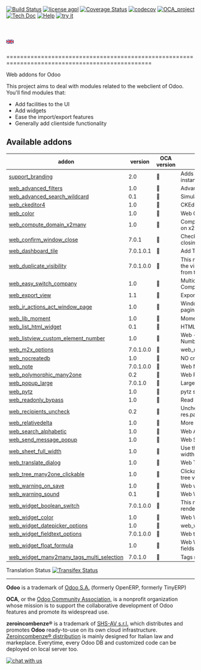 [![Build Status](https://travis-ci.org/zeroincombenze/web.svg?branch=7.0)](https://travis-ci.org/zeroincombenze/web)
[![license agpl](https://img.shields.io/badge/licence-AGPL--3-blue.svg)](http://www.gnu.org/licenses/agpl-3.0.html)
[![Coverage Status](https://coveralls.io/repos/github/zeroincombenze/web/badge.svg?branch=7.0)](https://coveralls.io/github/zeroincombenze/web?branch=7.0)
[![codecov](https://codecov.io/gh/zeroincombenze/web/branch/7.0/graph/badge.svg)](https://codecov.io/gh/zeroincombenze/web/branch/7.0)
[![OCA_project](http://www.zeroincombenze.it/wp-content/uploads/ci-ct/prd/button-oca-7.svg)](https://github.com/OCA/web/tree/7.0)
[![Tech Doc](http://www.zeroincombenze.it/wp-content/uploads/ci-ct/prd/button-docs-7.svg)](http://wiki.zeroincombenze.org/en/Odoo/7.0/dev)
[![Help](http://www.zeroincombenze.it/wp-content/uploads/ci-ct/prd/button-help-7.svg)](http://wiki.zeroincombenze.org/en/Odoo/7.0/man/)
[![try it](http://www.zeroincombenze.it/wp-content/uploads/ci-ct/prd/button-try-it-7.svg)](http://erp7.zeroincombenze.it)


[![en](https://github.com/zeroincombenze/grymb/blob/master/flags/en_US.png)](https://www.facebook.com/groups/openerp.italia/)
================================================================================================
================================================================================================

Web addons for Odoo

This project aims to deal with modules related to the webclient of Odoo. You'll find modules that:

- Add facilities to the UI
- Add widgets
- Ease the import/export features
- Generally add clientside functionality

[//]: # (addons)


Available addons
----------------
addon | version | OCA version | summary
--- | --- | --- | ---
[support_branding](support_branding/) | 2.0 | :repeat: | Adds your branding to an Odoo instance
[web_advanced_filters](web_advanced_filters/) | 1.0 | :repeat: | Advanced filters
[web_advanced_search_wildcard](web_advanced_search_wildcard/) | 0.1 | :repeat: | Simular search in searchbar
[web_ckeditor4](web_ckeditor4/) | 1.0 | :repeat: | CKEditor 4.x widget
[web_color](web_color/) | 1.0 | :repeat: | Web Color
[web_compute_domain_x2many](web_compute_domain_x2many/) | 1.0 | :repeat: | Compute client-side domains on x2many fields correctly
[web_confirm_window_close](web_confirm_window_close/) | 7.0.1 | :repeat: | Check for unsaved data when closing browser window
[web_dashboard_tile](web_dashboard_tile/) | 7.0.1.0.1 | :repeat: | Add Tiles to Dashboard
[web_duplicate_visibility](web_duplicate_visibility/) | 7.0.1.0.0 | :repeat: | This module allows to manage the visibility of duplicate button from the form view declaration.
[web_easy_switch_company](web_easy_switch_company/) | 1.0 | :repeat: | Multicompany - Easy Switch Company
[web_export_view](web_export_view/) | 1.1 | :repeat: | Export Current View
[web_ir_actions_act_window_page](web_ir_actions_act_window_page/) | 1.0 | :repeat: | Window actions for client side paging
[web_lib_moment](web_lib_moment/) | 1.0 | :repeat: | Moment.js for Odoo
[web_list_html_widget](web_list_html_widget/) | 0.1 | :repeat: | HTML widget for list/tree views
[web_listview_custom_element_number](web_listview_custom_element_number/) | 1.0 | :repeat: | Web - Custom Element Number in ListView
[web_m2x_options](web_m2x_options/) | 7.0.1.0.0 | :repeat: | web_m2x_options
[web_nocreatedb](web_nocreatedb/) | 1.0 | :repeat: | NO create database link
[web_note](web_note/) | 7.0.1.0.0 | :repeat: | Web Note
[web_polymorphic_many2one](web_polymorphic_many2one/) | 0.2 | :repeat: | Web Polymorphic Many2One
[web_popup_large](web_popup_large/) | 7.0.1.0 | :repeat: | Large pop-ups in web client
[web_pytz](web_pytz/) | 1.0 | :repeat: | pytz support for filter domains
[web_readonly_bypass](web_readonly_bypass/) | 1.0 | :repeat: | Read Only ByPass
[web_recipients_uncheck](web_recipients_uncheck/) | 0.2 | :repeat: | Uncheck recipients on res.partner
[web_relativedelta](web_relativedelta/) | 1.0 | :repeat: | More pythonic relativedelta
[web_search_alphabetic](web_search_alphabetic/) | 1.0 | :repeat: | Web Alphabetical Search
[web_send_message_popup](web_send_message_popup/) | 1.0 | :repeat: | Web Send Message as Popup
[web_sheet_full_width](web_sheet_full_width/) | 1.0 | :repeat: | Use the whole available screen width when displaying sheets
[web_translate_dialog](web_translate_dialog/) | 1.0 | :repeat: | Web Translate Dialog
[web_tree_many2one_clickable](web_tree_many2one_clickable/) | 1.0 | :repeat: | Clickable many2one widget for tree views
[web_warning_on_save](web_warning_on_save/) | 1.0 | :repeat: | Web warning on save
[web_warning_sound](web_warning_sound/) | 0.1 | :repeat: | Web Warning Sounds
[web_widget_boolean_switch](web_widget_boolean_switch/) | 7.0.1.0.0 | :repeat: | This module add widget to render boolean fields
[web_widget_color](web_widget_color/) | 1.0 | :repeat: | Web Widget Color
[web_widget_datepicker_options](web_widget_datepicker_options/) | 1.0 | :repeat: | web_widget_datepicker_options
[web_widget_fieldtext_options](web_widget_fieldtext_options/) | 7.0.1.0.0 | :repeat: | Web text limited widget
[web_widget_float_formula](web_widget_float_formula/) | 1.0 | :repeat: | Web Widget - Formulas in Float fields
[web_widget_many2many_tags_multi_selection](web_widget_many2many_tags_multi_selection/) | 7.0.1.0 | :repeat: | Tags multiple selection

[//]: # (end addons)

Translation Status
[![Transifex Status](https://www.transifex.com/projects/p/OCA-web-7-0/chart/image_png)](https://www.transifex.com/projects/p/OCA-web-7-0)

[//]: # (copyright)

----

**Odoo** is a trademark of [Odoo S.A.](https://www.odoo.com/) (formerly OpenERP, formerly TinyERP)

**OCA**, or the [Odoo Community Association](http://odoo-community.org/), is a nonprofit organization whose
mission is to support the collaborative development of Odoo features and
promote its widespread use.

**zeroincombenze®** is a trademark of [SHS-AV s.r.l.](http://www.shs-av.com/)
which distributes and promotes **Odoo** ready-to-use on its own cloud infrastructure.
[Zeroincombenze® distribution](http://wiki.zeroincombenze.org/en/Odoo)
is mainly designed for Italian law and markeplace.
Everytime, every Odoo DB and customized code can be deployed on local server too.

[//]: # (end copyright)
[![chat with us](https://www.shs-av.com/wp-content/chat_with_us.gif)](https://tawk.to/85d4f6e06e68dd4e358797643fe5ee67540e408b)
